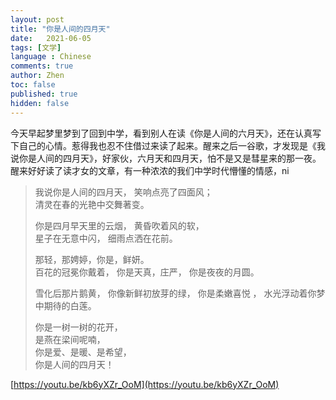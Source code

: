 ```yaml
---
layout: post
title: "你是人间的四月天"
date:   2021-06-05
tags: [文学]
language : Chinese
comments: true
author: Zhen
toc: false
published: true
hidden: false
---
```

今天早起梦里梦到了回到中学，看到别人在读《你是人间的六月天》，还在认真写下自己的心情。惹得我也忍不住借过来读了起来。醒来之后一谷歌，才发现是《我说你是人间的四月天》，好家伙，六月天和四月天，怕不是又是彗星来的那一夜。醒来好好读了读才女的文章，有一种浓浓的我们中学时代懵懂的情感，ni

> 我说你是人间的四月天，
> 笑响点亮了四面风；   
> 清灵在春的光艳中交舞著变。      
> 
> 你是四月早天里的云烟，
> 黄昏吹着风的软，  
> 星子在无意中闪，
> 细雨点洒在花前。      
> 
> 那轻，那娉婷，你是，鲜妍。   
> 百花的冠冕你戴着，
> 你是天真，庄严，
> 你是夜夜的月圆。    
> 
> 雪化后那片鹅黄，
> 你像新鲜初放芽的绿，
> 你是柔嫩喜悦 ，
> 水光浮动着你梦中期待的白莲。      
> 
> 你是一树一树的花开，  
> 是燕在梁间呢喃，   
> 你是爱、是暖、是希望，   
> 你是人间的四月天！

[https://youtu.be/kb6yXZr_OoM](https://youtu.be/kb6yXZr_OoM)
<!--stackedit_data:
eyJoaXN0b3J5IjpbMTY1NzkxMzk3MSwtMTgxMzE1NDc0LDE4Nz
I4ODE3NTMsMzU2MzIxNTEzXX0=
-->